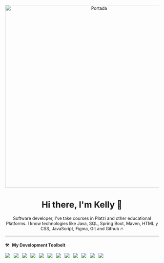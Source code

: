 <div align="center">
   <img src="https://github.com/KellyC2/KellyC2/assets/114506517/8cfcd0db-5952-474b-944a-1e4de254c202" alt="Portada" width="600"/> 
</div>


<h1 align= "center"> Hi there, I'm Kelly  🤗 </h1>
<p align="center"> Software developer, I've take courses in Platzi and other educational Platforms. I know technologies like Java, SQL, Spring Boot, Maven, HTML y CSS, JavaScript, Figma, Git and Github 🔥 </p>

<hr style="height:2px;border-width:0;color:gray;background-color:gray">

<h4>⚒&nbsp;&nbsp;&nbsp;My Development Toolbelt</h4>
<p>
   <img src="https://img.shields.io/badge/java%20-%231572B6.svg?&style=for-the-badge&logo=java&logoColor=white" />&nbsp;&nbsp;
   <img src="https://img.shields.io/badge/mysql%20-%23339933.svg?&style=for-the-badge&logo=mysql&logoColor=white" />&nbsp;&nbsp;
   <img src="https://img.shields.io/badge/springBoot%20-%59666c.svg?&style=for-the-badge&logo=springBoot&logoColor=white" />&nbsp;&nbsp;
   <img src="https://img.shields.io/badge/maven%20-%23000.svg?&style=for-the-badge&logo=maven&logoColor=white" />&nbsp;&nbsp;
   <img src="https://img.shields.io/badge/hibernate%20-%59666c.svg?&style=for-the-badge&logo=hibernate&logoColor=white" />&nbsp;&nbsp;
  <img src="https://img.shields.io/badge/html5%20-%23e34f26.svg?&style=for-the-badge&logo=html5&logoColor=white" />&nbsp;&nbsp;
  <img src="https://img.shields.io/badge/css3%20-%231572B6.svg?&style=for-the-badge&logo=css3&logoColor=white" />&nbsp;&nbsp;
  <img src="https://img.shields.io/badge/javascript%20-%23F7DF1E.svg?&style=for-the-badge&logo=javascript&logoColor=white" />&nbsp;&nbsp;
  <img src="https://img.shields.io/badge/node.js%20-%23339933.svg?&style=for-the-badge&logo=node.js&logoColor=white" />&nbsp;&nbsp;  
  <img src="https://img.shields.io/badge/git%20-%23F05133.svg?&style=for-the-badge&logo=git&logoColor=white" />&nbsp;&nbsp;
  <img src="https://img.shields.io/badge/linux%20-%23000.svg?&style=for-the-badge&logo=linux&logoColor=white" />&nbsp;&nbsp;
  <img src="https://img.shields.io/badge/github%20-%23000.svg?&style=for-the-badge&logo=github&logoColor=white" />&nbsp;&nbsp;
    
</p>


<!--
**KellyC2/KellyC2** is a ✨ _special_ ✨ repository because its `README.md` (this file) appears on your GitHub profile.

Here are some ideas to get you started:

- 🔭 I’m currently working on ...
- 🌱 I’m currently learning ...
- 👯 I’m looking to collaborate on ...
- 🤔 I’m looking for help with ...
- 💬 Ask me about ...
- 📫 How to reach me: ...
- 😄 Pronouns: ...
- ⚡ Fun fact: ...
-->
